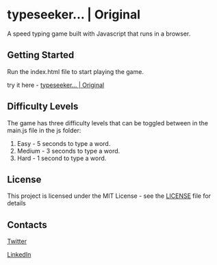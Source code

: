# typeseeker... | Original
A speed typing game built with Javascript that runs in a browser. 

## Getting Started

Run the index.html file to start playing the game.

try it here - [typeseeker... | Original](https://alexnjoroge.github.io/typeseeker-original/) 

## Difficulty Levels

The game has three difficulty levels that can be toggled between in the main.js file in the js folder:

1. Easy   - 5 seconds to type a word.
2. Medium - 3 seconds to type a word.
3. Hard   - 1 second to type a word.


## License

This project is licensed under the MIT License - see the [LICENSE](LICENSE) file for details


## Contacts

 [Twitter](https://twitter.com/thealexnjoroge) 
 
 [LinkedIn](https://linkedin.com/in/alexnjoroge) 

